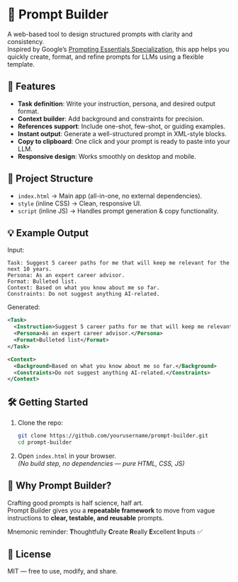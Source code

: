 # 📝 Prompt Builder

A web-based tool to design structured prompts with clarity and consistency.  
Inspired by Google’s [Prompting Essentials Specialization](https://www.coursera.org/specializations/prompting-essentials-google), this app helps you quickly create, format, and refine prompts for LLMs using a flexible template.  

## 🚀 Features
- **Task definition**: Write your instruction, persona, and desired output format.
- **Context builder**: Add background and constraints for precision.
- **References support**: Include one-shot, few-shot, or guiding examples.
- **Instant output**: Generate a well-structured prompt in XML-style blocks.
- **Copy to clipboard**: One click and your prompt is ready to paste into your LLM.
- **Responsive design**: Works smoothly on desktop and mobile.

## 📂 Project Structure
- `index.html` → Main app (all-in-one, no external dependencies).
- `style` (inline CSS) → Clean, responsive UI.
- `script` (inline JS) → Handles prompt generation & copy functionality.

## 💡 Example Output
Input:
```
Task: Suggest 5 career paths for me that will keep me relevant for the next 10 years.
Persona: As an expert career advisor.
Format: Bulleted list.
Context: Based on what you know about me so far.
Constraints: Do not suggest anything AI-related.
```

Generated:
```xml
<Task>
  <Instruction>Suggest 5 career paths for me that will keep me relevant for the next 10 years.</Instruction>
  <Persona>As an expert career advisor.</Persona>
  <Format>Bulleted list</Format>
</Task>

<Context>
  <Background>Based on what you know about me so far.</Background>
  <Constraints>Do not suggest anything AI-related.</Constraints>
</Context>
```

## 🛠️ Getting Started
1. Clone the repo:
   ```bash
   git clone https://github.com/yourusername/prompt-builder.git
   cd prompt-builder
   ```
2. Open `index.html` in your browser.  
   *(No build step, no dependencies — pure HTML, CSS, JS)*

## 🌟 Why Prompt Builder?
Crafting good prompts is half science, half art.  
Prompt Builder gives you a **repeatable framework** to move from vague instructions to **clear, testable, and reusable** prompts.

Mnemonic reminder: **T**houghtfully **C**reate **R**eally **E**xcellent **I**nputs ✅

## 📜 License
MIT — free to use, modify, and share.
